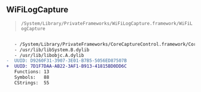 ## WiFiLogCapture

> `/System/Library/PrivateFrameworks/WiFiLogCapture.framework/WiFiLogCapture`

```diff

   - /System/Library/PrivateFrameworks/CoreCaptureControl.framework/CoreCaptureControl
   - /usr/lib/libSystem.B.dylib
   - /usr/lib/libobjc.A.dylib
-  UUID: D9260F31-3907-3E01-B7B5-5056ED87507B
+  UUID: 7D1F7DAA-AB22-3AF1-B913-41815BD0DD6C
   Functions: 13
   Symbols:   88
   CStrings:  55

```

